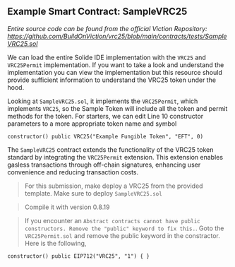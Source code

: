 ## Example Smart Contract: SampleVRC25

*Entire source code can be found from the official Viction Repository: https://github.com/BuildOnViction/vrc25/blob/main/contracts/tests/SampleVRC25.sol*

We can load the entire Solide IDE implementation with the `VRC25` and `VRC25Permit` implementation. If you want to take a look and understand the implementation you can view the implementation but this resource should provide sufficient information to understand the VRC25 token under the hood. 

Looking at `SampleVRC25.sol`, it implements the `VRC25Permit`, which implements `VRC25`, so the Sample Token will include all the token and permit methods for the token. For starters, we can edit Line 10 constructor parameters to a more appropriate token name and symbol

```
constructor() public VRC25("Example Fungible Token", "EFT", 0)
```

The `SampleVRC25` contract extends the functionality of the VRC25 token standard by integrating the `VRC25Permit` extension. This extension enables gasless transactions through off-chain signatures, enhancing user convenience and reducing transaction costs.


> For this submission, make deploy a VRC25 from the provided template. Make sure to deploy `SampleVRC25.sol`

> Compile it with version 0.8.19

> If you encounter an `Abstract contracts cannot have public constructors. Remove the "public" keyword to fix this.`. Goto the `VRC25Permit.sol` and remove the public keyword in the constractor. Here is the following,

```
constructor() public EIP712("VRC25", "1") { }
```